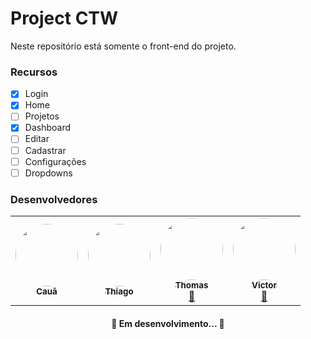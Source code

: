 # Project CTW
Neste repositório está somente o front-end do projeto.

### Recursos

- [x] Login
- [x] Home
- [ ] Projetos
- [x] Dashboard
- [ ] Editar
- [ ] Cadastrar
- [ ] Configurações
- [ ] Dropdowns

### Desenvolvedores
<table>
  <tr>
    <td align="center"><a href="https://rocketseat.com.br"><img style="border-radius: 50%;" src="https://avatars.githubusercontent.com/u/80467897?v=4" width="100px;" alt=""/><br /><sub><b>Cauã</b></sub></a><br /><a href="https://rocketseat.com.br/" title="AbaKath"🚀</a></td>
    <td align="center"><a href="https://rocketseat.com.br"><img style="border-radius: 50%;" src="https://avatars.githubusercontent.com/u/51161655?s=400&u=27b85a84cf02193b615bba343bfe3eeebb60677c&v=4" width="100px;" alt=""/><br /><sub><b>Thiago</b></sub></a><br /><a href="https://rocketseat.com.br/" title="Oufa"🚀</a></td>
    <td align="center"><a href="https://rocketseat.com.br"><img style="border-radius: 50%;" src="https://avatars.githubusercontent.com/u/82161592?v=4" width="100px;" alt=""/><br /><sub><b>Thomas</b></sub></a><br /><a href="https://rocketseat.com.br/" title="Rocketseat">🚀</a></td>
    <td align="center"><a href="https://rocketseat.com.br"><img style="border-radius: 50%;" src="https://avatars.githubusercontent.com/u/82161592?v=4" width="100px;" alt=""/><br /><sub><b>Victor</b></sub></a><br /><a href="https://rocketseat.com.br/" title="Strassun">🚀</a></td>
  </tr>
</table>



<h4 align="center">🚧  Em desenvolvimento...  🚧</h4>




